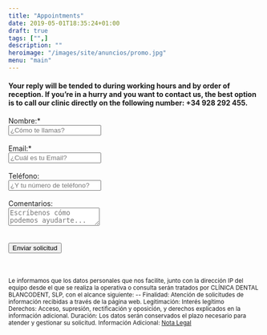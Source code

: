 ```yaml
---
title: "Appointments"
date: 2019-05-01T18:35:24+01:00
draft: true
tags: ["",]
description: ""
heroimage: "/images/site/anuncios/promo.jpg"
menu: "main"
---
```

  
#### Your reply will be tended to during working hours and by order of reception. If you’re in a hurry and you want to contact us, the best option is to call our clinic directly on the following number: +34&nbsp;928&nbsp;292&nbsp;455. 

<form name="Blancodent-Form-Home-Page" method="POST" action="/submit-ok.html" netlify >
	<div>
	    <label> Nombre:* </label><br>
	    <input class="text-input" name="Nombre" id="name" type="text" required="true" label="Nombre" placeholder="¿Cómo te llamas?" >
	</div><br>
	<div>
	    <label> Email:* </label><br>
	    <input class="text-input" name="Email" id="email" type="email" required="true" label="Email" placeholder="¿Cuál es tu Email?" >
	</div><br>
	<div>
	    <label> Teléfono: </label><br>
	    <input class="text-input" name="Telefono" id="telephone" type="text" label="Telefono" placeholder="¿Y tu número de teléfono?">
	</div><br>
	<div>
	    <label> Comentarios: </label><br>
	    <textarea class="form-input" name="Comentarios" id="message" type="textarea" label="Mensaje" placeholder="Escríbenos cómo podemos ayudarte..." ></textarea>				
	</div><br>
	<div class="recaptcha" data-netlify-recaptcha></div><br>
	<button class="bmyButton" type="submit" id="submit" value="Enviar solicitud">Enviar solicitud</button>
</form>
<br><br>
<small> 
Le informamos que los datos personales que nos facilite, junto con la dirección IP del equipo desde el que se realiza la operativa o consulta serán tratados por CLÍNICA DENTAL BLANCODENT, SLP, con el alcance siguiente: -- Finalidad: Atención de solicitudes de información recibidas a través de la página web. Legitimación: Interés legítimo Derechos: Acceso, supresión, rectificación y oposición, y derechos explicados en la información adicional. Duración: Los datos serán conservados el plazo necesario para atender y gestionar su solicitud. Información Adicional:
<a href="nota_legal.html">Nota Legal</a><br>
</small>